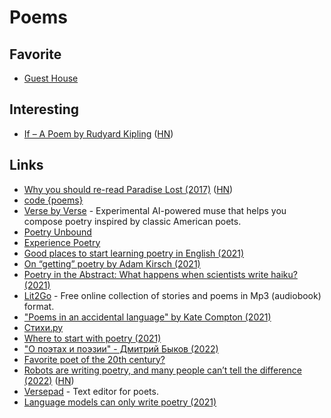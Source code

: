# Poems

## Favorite

- [Guest House](https://mrsmindfulness.com/guest-house-poem/)

## Interesting

- [If – A Poem by Rudyard Kipling](https://poets.org/poem/if) ([HN](https://news.ycombinator.com/item?id=29753513))

## Links

- [Why you should re-read Paradise Lost (2017)](https://www.bbc.com/culture/article/20170419-why-paradise-lost-is-one-of-the-worlds-most-important-poems) ([HN](https://news.ycombinator.com/item?id=23598292))
- [code {poems}](http://code-poems.com/index.html)
- [Verse by Verse](https://sites.research.google/versebyverse/) - Experimental AI-powered muse that helps you compose poetry inspired by classic American poets.
- [Poetry Unbound](https://onbeing.org/series/poetry-unbound/)
- [Experience Poetry](https://onbeing.org/poetry-home/)
- [Good places to start learning poetry in English (2021)](https://twitter.com/dan_abramov/status/1378049147811606541)
- [On “getting” poetry by Adam Kirsch (2021)](https://newcriterion.com/issues/2021/4/on-getting-poetry)
- [Poetry in the Abstract: What happens when scientists write haiku? (2021)](https://theamericanscholar.org/poetry-in-the-abstract/)
- [Lit2Go](https://etc.usf.edu/lit2go/) - Free online collection of stories and poems in Mp3 (audiobook) format.
- ["Poems in an accidental language" by Kate Compton (2021)](https://www.youtube.com/watch?v=NlClzGbemu8)
- [Стихи.ру](https://stihi.ru/)
- [Where to start with poetry (2021)](https://www.reddit.com/r/suggestmeabook/comments/rsnkpz/i_read_50_books_a_year_but_i_still_have_never/)
- ["О поэтах и поэзии" - Дмитрий Быков (2022)](https://www.labirint.ru/books/831923/)
- [Favorite poet of the 20th century?](https://www.reddit.com/r/AskARussian/comments/rzx9qy/favorite_poet_of_the_20th_century/)
- [Robots are writing poetry, and many people can’t tell the difference (2022)](https://thewalrus.ca/ai-poetry/) ([HN](https://news.ycombinator.com/item?id=31298899))
- [Versepad](https://versepad.com/) - Text editor for poets.
- [Language models can only write poetry (2021)](https://posts.decontextualize.com/language-models-poetry/)
